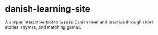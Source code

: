 # danish-learning-site
A simple interactive tool to assess Danish level and practice through short stories, rhymes, and matching games.

